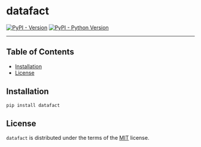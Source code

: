 # datafact

[![PyPI - Version](https://img.shields.io/pypi/v/datafact.svg)](https://pypi.org/project/datafact)
[![PyPI - Python Version](https://img.shields.io/pypi/pyversions/datafact.svg)](https://pypi.org/project/datafact)

-----

## Table of Contents

- [Installation](#installation)
- [License](#license)

## Installation

```console
pip install datafact
```

## License

`datafact` is distributed under the terms of the [MIT](https://spdx.org/licenses/MIT.html) license.
